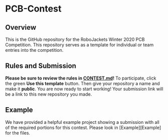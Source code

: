 # PCB-Contest

## Overview
This is the GitHub repository for the RoboJackets Winter 2020 PCB Competition. This repository serves as a template for individual or team entries into the competition.

## Rules and Submission
**Please be sure to review the rules in [CONTEST.md](CONTEST.md)!**
To participate, click the green **Use this template** button. Then give your repository a name and make it **public**. You are now ready to start working! Your submission link will be a link to this new repository you made.

## Example
We have provided a helpful example project showing a submission with all of the required portions for this contest. Please look in [Example][Example] for the files.
